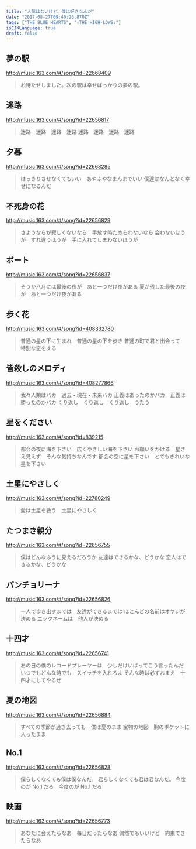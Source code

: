 ```yaml
---
title: "人気はないけど、僕は好きなんだ"
date: "2017-08-27T09:40:26.870Z"
tags: ["THE BLUE HEARTS", "↑THE HIGH-LOWS↓"]
isCJKLanguage: true
draft: false
---
```


## 夢の駅
http://music.163.com/#/song?id=22668409

> お待たせしました。次の駅は幸せばっかりの夢の駅。

## 迷路
http://music.163.com/#/song?id=22656817

> 迷路　迷路　迷路　迷路
> 迷路　迷路　迷路　迷路

## 夕暮
http://music.163.com/#/song?id=22668285

> はっきりさせなくてもいい　あやふやなまんまでいい
> 僕達はなんとなく幸せになるんだ

## 不死身の花
http://music.163.com/#/song?id=22656829

> さようならが寂しくないなら　手放す時ためらわないなら
> 会わないほうが　すれ違うほうが　手に入れてしまわないほうが

## ボート
http://music.163.com/#/song?id=22656837

> そうか八月には最後の夜が　あと一つだけ夜がある
> 夏が残した最後の夜が　あと一つだけ夜がある

## 歩く花
http://music.163.com/#/song?id=408332780

> 普通の星の下に生まれ　普通の星の下を歩き
> 普通の町で君と出会って　特別な恋をする

## 皆殺しのメロディ
http://music.163.com/#/song?id=408277866

> 我々人類はバカ　過去・現在・未来バカ
> 正義はあったのかバカ　正義は勝ったのかバカ
> くり返し　くり返し　くり返し　うたう

## 星をください
http://music.163.com/#/song?id=839215

> 都会の夜に海を下さい　広くやさしい海を下さい
> お願いをかける　星さえ見えず　そんな気持ちなんです
> 都会の空に星を下さい　とてもきれいな星を下さい

## 土星にやさしく
http://music.163.com/#/song?id=22780249

> 愛は土星を救う　土星にやさしく

## たつまき親分
http://music.163.com/#/song?id=22656755

> 僕はどんなふうに見えるだろうか
> 友達はできるかな、どうかな
> 恋人はできるかな、どうかな

## パンチョリーナ
http://music.163.com/#/song?id=22656826

> 一人で歩き出すまでは　友達ができるまでは
> ほとんどの名前はオヤジが決める
> ニックネームは　他人が決める

## 十四才
http://music.163.com/#/song?id=22656741

> あの日の僕のレコードプレーヤーは　少しだけいばってこう言ったんだ
> いつでもどんな時でも　スイッチを入れろよ
> そんな時は必ずおまえ　十四才にしてやるぜ

## 夏の地図
http://music.163.com/#/song?id=22656884

> すべての季節が過ぎ去っても　僕は夏のまま
> 宝物の地図　胸のポケットに入ったまま

## No.1
http://music.163.com/#/song?id=22656828

> 僕らしくなくても僕は僕なんだ。
> 君らしくなくても君は君なんだ。
> 今度のが No.1 だろ　今度のが No.1 だろ

## 映画
http://music.163.com/#/song?id=22656773

> あなたに会えたらなあ　毎日だったらなあ
> 偶然でもいいけど　約束できたらなあ
